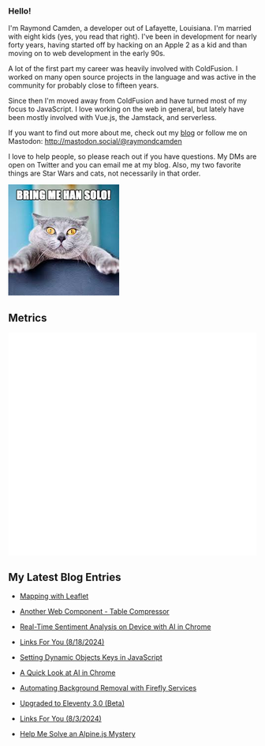 ### Hello!

I'm Raymond Camden, a developer out of Lafayette, Louisiana. I'm married with eight kids (yes, you read that right). I've been in development for nearly forty years, having started off by hacking on an Apple 2 as a kid and than moving on to web development in the early 90s.

A lot of the first part my career was heavily involved with ColdFusion. I worked on many open source projects in the language and was active in the community for probably close to fifteen years. 

Since then I'm moved away from ColdFusion and have turned most of my focus to JavaScript. I love working on the web in general, but lately have been mostly involved with Vue.js, the Jamstack, and serverless. 

If you want to find out more about me, check out my [blog](https://www.raymondcamden.com) or follow me on Mastodon: <http://mastodon.social/@raymondcamden>

I love to help people, so please reach out if you have questions. My DMs are open on Twitter and you can email me at my blog. Also, my two favorite things are Star Wars and cats, not necessarily in that order.

![Star Wars cat](https://raw.githubusercontent.com/cfjedimaster/cfjedimaster/master/cat.jpg)

## Metrics

<picture>
  <img src="/github-metrics.svg" alt="Metrics">
</picture>

<!-- RSS -->
## My Latest Blog Entries

* [Mapping with Leaflet](https://www.raymondcamden.com/2024/08/23/mapping-with-leaflet)

* [Another Web Component - Table Compressor](https://www.raymondcamden.com/2024/08/20/another-web-component-table-compressor)

* [Real-Time Sentiment Analysis on Device with AI in Chrome](https://www.raymondcamden.com/2024/08/19/sentiment-analysis-on-device-with-ai-in-chrome)

* [Links For You (8/18/2024)](https://www.raymondcamden.com/2024/08/18/links-for-you)

* [Setting Dynamic Objects Keys in JavaScript](https://www.raymondcamden.com/2024/08/16/setting-dynamic-objects-keys-in-javascript)

* [A Quick Look at AI in Chrome](https://www.raymondcamden.com/2024/08/13/a-quick-look-at-ai-in-chrome)

* [Automating Background Removal with Firefly Services](https://www.raymondcamden.com/2024/08/08/automating-background-removal-with-firefly-services)

* [Upgraded to Eleventy 3.0 (Beta)](https://www.raymondcamden.com/2024/08/05/upgraded-to-eleventy-30-beta)

* [Links For You (8/3/2024)](https://www.raymondcamden.com/2024/08/03/links-for-you)

* [Help Me Solve an Alpine.js Mystery](https://www.raymondcamden.com/2024/08/01/help-me-solve-an-alpinejs-mystery)

<!-- ENDRSS -->


